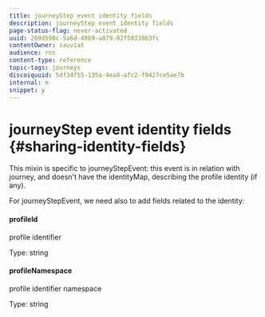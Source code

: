 ```yaml
---
title: journeyStep event identity fields
description: journeyStep event identity fields
page-status-flag: never-activated
uuid: 269d590c-5a6d-40b9-a879-02f5033863fc
contentOwner: sauviat
audience: rns
content-type: reference
topic-tags: journeys
discoiquuid: 5df34f55-135a-4ea8-afc2-f9427ce5ae7b
internal: n
snippet: y
---
```


# journeyStep event identity fields {#sharing-identity-fields}

This mixin is specific to journeyStepEvent: this event is in relation with journey, and doesn't have the identityMap, describing the profile identity (if any).

For journeyStepEvent, we need also to add fields related to the identity:

#### profileId

profile identifier

Type: string

#### profileNamespace

profile identifier namespace

Type: string